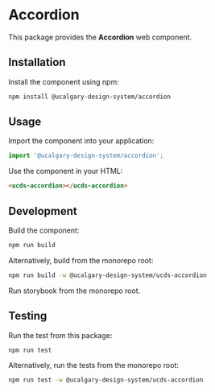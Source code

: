 # Accordion

This package provides the **Accordion** web component.

## Installation

Install the component using npm:

```sh
npm install @ucalgary-design-system/accordion
```

## Usage

Import the component into your application:

```js
import '@ucalgary-design-system/accordion';
```

Use the component in your HTML:

```html
<ucds-accordion></ucds-accordion>
```

## Development

Build the component:

```sh
npm run build
```

Alternatively, build from the monorepo root:

```sh
npm run build -w @ucalgary-design-system/ucds-accordion
``` 

Run storybook from the monorepo root.

## Testing

Run the test from this package:

```sh
npm run test
```

Alternatively, run the tests from the monorepo root:

```sh
npm run test -w @ucalgary-design-system/ucds-accordion
``` 


